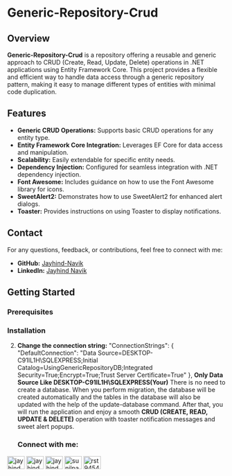 # Generic-Repository-Crud

## Overview

**Generic-Repository-Crud** is a repository offering a reusable and generic approach to CRUD (Create, Read, Update, Delete) operations in .NET applications using Entity Framework Core. This project provides a flexible and efficient way to handle data access through a generic repository pattern, making it easy to manage different types of entities with minimal code duplication.

## Features

- **Generic CRUD Operations:** Supports basic CRUD operations for any entity type.
- **Entity Framework Core Integration:** Leverages EF Core for data access and manipulation.
- **Scalability:** Easily extendable for specific entity needs.
- **Dependency Injection:** Configured for seamless integration with .NET dependency injection.
- **Font Awesome:** Includes guidance on how to use the Font Awesome library for icons.
- **SweetAlert2:** Demonstrates how to use SweetAlert2 for enhanced alert dialogs.
- **Toaster:** Provides instructions on using Toaster to display notifications.

## Contact

For any questions, feedback, or contributions, feel free to connect with me:

- **GitHub:** [Jayhind-Navik](https://github.com/Jayhind-Navik)
- **LinkedIn:** [Jayhind Navik](https://www.linkedin.com/in/jayhind-navik-658997214)

## Getting Started

### Prerequisites



### Installation

2. **Change the connection string:**
      "ConnectionStrings": {
  "DefaultConnection": "Data Source=DESKTOP-C91IL1H\\SQLEXPRESS;Initial Catalog=UsingGenericRepositoryDB;Integrated Security=True;Encrypt=True;Trust Server Certificate=True"
}, **Only Data Source Like DESKTOP-C91IL1H\\SQLEXPRESS(Your)**
    There is no need to create a database. When you perform migration, the database will be created automatically and the tables in the database will also be updated with the help of the update-database command.
   After that, you will run the application and enjoy a smooth **CRUD (CREATE, READ, UPDATE & DELETE)** operation with toaster notification messages and sweet alert popups.


   <h3 align="left">Connect with me:</h3>
<p align="left">
<a href="https://www.linkedin.com/in/jayhind-navik-658997214" target="blank"><img align="center" src="https://raw.githubusercontent.com/rahuldkjain/github-profile-readme-generator/master/src/images/icons/Social/twitter.svg" alt="jayhindnavik" height="30" width="40" /></a>
<a href="https://www.linkedin.com/in/jayhind-navik-658997214" target="blank"><img align="center" src="https://raw.githubusercontent.com/rahuldkjain/github-profile-readme-generator/master/src/images/icons/Social/linked-in-alt.svg" alt="jayhindnavik" height="30" width="40" /></a>
<a href="https://m.facebook.com/jayhindnavik7052/" target="blank"><img align="center" src="https://raw.githubusercontent.com/rahuldkjain/github-profile-readme-generator/master/src/images/icons/Social/facebook.svg" alt="jayhindnavik" height="30" width="40" /></a>
<a href="https://www.instagram.com/j_a_y_h_i_n_d__1947/" target="blank"><img align="center" src="https://raw.githubusercontent.com/rahuldkjain/github-profile-readme-generator/master/src/images/icons/Social/instagram.svg" alt="sunilpandey9454" height="30" width="40" /></a>
<a href="https://www.linkedin.com/in/jayhind-navik-658997214" target="blank"><img align="center" src="https://raw.githubusercontent.com/rahuldkjain/github-profile-readme-generator/master/src/images/icons/Social/youtube.svg" alt="rst9454" height="30" width="40" /></a>
</p>

